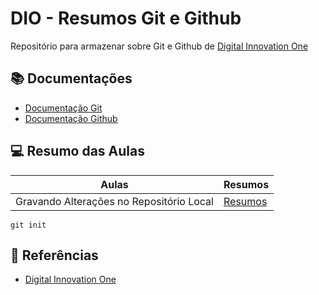 
# DIO - Resumos Git e Github

Repositório para armazenar sobre Git e Github de [Digital Innovation One](https://www.dio.me/)

## 📚 Documentações
- [Documentação Git](https://git-scm.com/doc)
- [Documentação Github](https://docs.github.com/pt)


## 💻 Resumo das Aulas
| Aulas  | Resumos |
| ------------- | ------------- |
| Gravando Alterações no Repositório Local  | [Resumos]()  |


```
git init
```


## 🔎 Referências
- [Digital Innovation One](https://www.dio.me/)